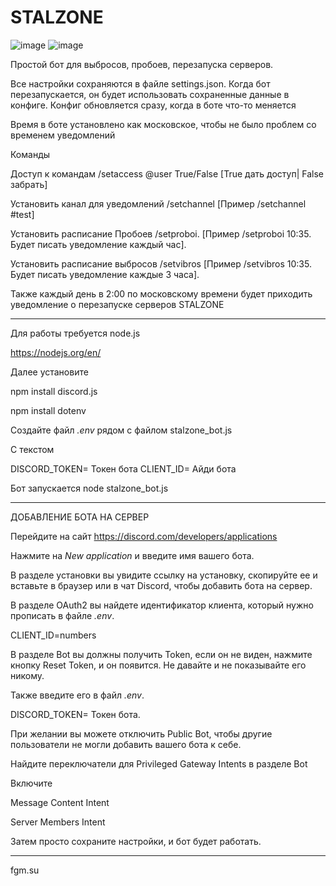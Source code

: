 # STALZONE 

![image](https://github.com/user-attachments/assets/914e18e3-f14c-4278-a493-89eb338c33c9)
![image](https://github.com/user-attachments/assets/ef45daea-ba51-4d50-bb53-5ed619362ccc)


Простой бот для выбросов, пробоев, перезапуска серверов.

Все настройки сохраняются в файле settings.json. Когда бот перезапускается, он будет использовать сохраненные данные в конфиге. Конфиг обновляется сразу, когда в боте что-то меняется

Время в боте установлено как московское, чтобы не было проблем со временем уведомлений

Команды 

 Доступ к командам /setaccess @user True/False [True дать доступ| False забрать]

Установить канал для уведомлений /setchannel [Пример /setchannel #test]

Установить расписание Пробоев /setproboi. [Пример /setproboi 10:35. Будет писать уведомление каждый час].

Установить расписание выбросов /setvibros [Пример /setvibros 10:35. Будет писать уведомление каждые 3 часа].

Также каждый день в 2:00 по московскому времени будет приходить уведомление о перезапуске серверов STALZONE

-------------------------------------------------------------

Для работы требуется node.js 

https://nodejs.org/en/

Далее установите 

npm install discord.js

npm install dotenv

Создайте файл *.env* рядом с файлом stalzone_bot.js

С текстом 

DISCORD_TOKEN= Токен бота
CLIENT_ID= Айди бота

Бот запускается node stalzone_bot.js

--------------------------------------------------------------

ДОБАВЛЕНИЕ БОТА НА СЕРВЕР

Перейдите на сайт https://discord.com/developers/applications

Нажмите на *New application* и введите имя вашего бота.

В разделе установки вы увидите ссылку на установку, скопируйте ее и вставьте в браузер или в чат Discord, чтобы добавить бота на сервер.


В разделе OAuth2 вы найдете идентификатор клиента, который нужно прописать в файле *.env*. 

CLIENT_ID=numbers

В разделе Bot вы должны получить Token, если он не виден, нажмите кнопку Reset Token, и он появится. Не давайте и не показывайте его никому.

Также введите его в файл *.env*.

DISCORD_TOKEN= Токен бота.

При желании вы можете отключить Public Bot, чтобы другие пользователи не могли добавить вашего бота к себе.

Найдите переключатели для Privileged Gateway Intents в разделе Bot

Включите

Message Content Intent

Server Members Intent

Затем просто сохраните настройки, и бот будет работать.

--------------------------------------------------------------


fgm.su
